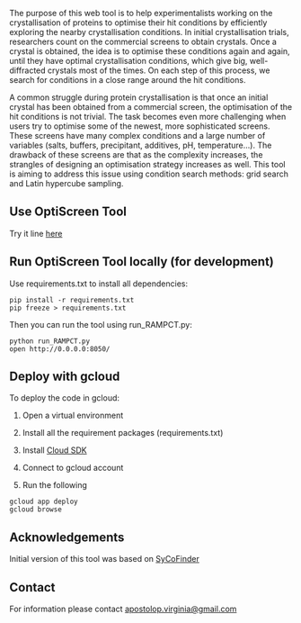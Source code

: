The purpose of this web tool is to help experimentalists working on the crystallisation of proteins to optimise their hit conditions by efficiently exploring the nearby crystallisation conditions. In initial crystallisation trials, researchers count on the commercial screens to obtain crystals. Once a crystal is obtained, the idea is to optimise these conditions again and again, until they have optimal crystallisation conditions, which give big, well-diffracted crystals most of the times. On each step of this process, we search for conditions in a close range around the hit conditions.

A common struggle during protein crystallisation is that once an initial crystal has been obtained from a commercial screen, the optimisation of the hit conditions is not trivial. The task becomes even more challenging when users try to optimise some of the newest, more sophisticated screens. These screens have many complex conditions and a large number of variables (salts, buffers, precipitant, additives, pH, temperature…). The drawback of these screens are that as the complexity increases, the strangles of designing an optimisation strategy increases as well. This tool is aiming to address this issue using condition search methods: grid search and Latin hypercube sampling. 

## Use OptiScreen Tool 

Try it line [here](https://ramp-mdl.appspot.com)

## Run OptiScreen Tool locally (for development)

Use requirements.txt to install all dependencies: 
```
pip install -r requirements.txt 
pip freeze > requirements.txt 
```

Then you can run the tool using run_RAMPCT.py:
```
python run_RAMPCT.py 
open http://0.0.0.0:8050/
```

## Deploy with gcloud 
To deploy the code in gcloud:
1. Open a virtual environment

2. Install all the requirement packages (requirements.txt)

3. Install [Cloud SDK](https://cloud.google.com/sdk/docs/quickstart-macos) 

4. Connect to gcloud account 

5. Run the following
```
gcloud app deploy 
gcloud browse 
```

## Acknowledgements 
Initial version of this tool was based on [SyCoFinder](https://github.com/ltalirz/sycofinder)

## Contact
For information please contact apostolop.virginia@gmail.com
